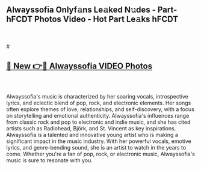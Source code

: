 ## Alwayssofia Onlyf𝚊ns Le𝚊ked N𝚞des - Part-hFCDT Photos Video - Hot Part Le𝚊ks hFCDT
<br>
<br>
# <h2><a href="https://213.232.235.80/live/video.php?q=alwayssofia">🔗 New 👉🔴 Alwayssofia VIDEO Photos</a></h2>
<br>
<br>
Alwayssofia's music is characterized by her soaring vocals, introspective lyrics, and eclectic blend of pop, rock, and electronic elements. Her songs often explore themes of love, relationships, and self-discovery, with a focus on storytelling and emotional authenticity. Alwayssofia's influences range from classic rock and pop to electronic and indie music, and she has cited artists such as Radiohead, Björk, and St. Vincent as key inspirations. Alwayssofia is a talented and innovative young artist who is making a significant impact in the music industry. With her powerful vocals, emotive lyrics, and genre-bending sound, she is an artist to watch in the years to come. Whether you're a fan of pop, rock, or electronic music, Alwayssofia's music is sure to resonate with you.
<br>
<br>